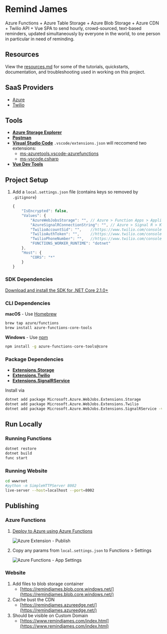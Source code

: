 # Remind James

Azure Functions + Azure Table Storage + Azure Blob Storage + Azure CDN + Twilio API + Vue SPA to send hourly, crowd-sourced, text-based reminders, updated simultaneously by everyone in the world, to one person in particular in need of reminding.

## Resources

View the [resources.md](https://github.com/KyleMit/RemindJames/blob/master/resources.md) for some of the tutorials, quickstarts, documentation, and troubleshooting used in working on this project.

## SaaS Providers

* [Azure](https://portal.azure.com/)
* [Twilio](https://www.twilio.com/console/)

## Tools

* [**Azure Storage Explorer**](https://azure.microsoft.com/en-us/features/storage-explorer/)
* [**Postman**](https://www.getpostman.com/)
* [**Visual Studio Code**](https://code.visualstudio.com/)
 `.vscode/extensions.json` will reccomend two extensions:
  * [ms-azuretools.vscode-azurefunctions](https://github.com/Microsoft/vscode-azurefunctions)
  * [ms-vscode.csharp](https://github.com/OmniSharp/omnisharp-vscode)
* [**Vue Dev Tools**](https://github.com/vuejs/vue-devtools)

## Project Setup

1. Add a `local.settings.json` file (contains keys so removed by `.gitignore`)

    ```js
    {
        "IsEncrypted": false,
        "Values": {
            "AzureWebJobsStorage": "", // Azure > Function Apps > Application Settings
            "AzureSignalRConnectionString": "", // Azure > Signal R > Keys
            "TwilioAccountSid": "",    //https://www.twilio.com/console
            "TwilioAuthToken": "",     //https://www.twilio.com/console
            "TwilioPhoneNumber": "",   //https://www.twilio.com/console/phone-numbers/incoming
            "FUNCTIONS_WORKER_RUNTIME": "dotnet"
        },
        "Host": {
            "CORS": "*"
        }
    }
    ```

### SDK Dependencies

[Download and install the SDK for .NET Core 2.1.0+](https://www.microsoft.com/net/download/dotnet-core/2.1)

### CLI Dependencies

**macOS** - Use [Homebrew](https://brew.sh/)

```bash
brew tap azure/functions
brew install azure-functions-core-tools
```

**Windows** - Use [npm](https://nodejs.org/en/)

```bash
npm install -g azure-functions-core-tools@core
```

### Package Dependencies

* [**Extensions.Storage**](https://www.nuget.org/packages/Microsoft.Azure.WebJobs.Extensions.Storage)
* [**Extensions.Twilio**](https://www.nuget.org/packages/Microsoft.Azure.WebJobs.Extensions.Twilio)
* [**Extensions.SignalRService**](https://www.nuget.org/packages/Microsoft.Azure.WebJobs.Extensions.SignalRService)

Install via

```bash
dotnet add package Microsoft.Azure.WebJobs.Extensions.Storage
dotnet add package Microsoft.Azure.WebJobs.Extensions.Twilio
dotnet add package Microsoft.Azure.WebJobs.Extensions.SignalRService -v 1.0.0-preview1-10025
```

## Run Locally

### Running Functions

```bash
dotnet restore
dotnet build
func start
```

### Running Website

```bash
cd wwwroot
#python -m SimpleHTTPServer 8002
live-server --host=localhost --port=8002
```

## Publishing

### Azure Functions

1. [Deploy to Azure using Azure Functions](https://code.visualstudio.com/tutorials/functions-extension/getting-started)

     ![Azure Extension - Publish](https://i.imgur.com/JmBcCMa.png)
2. Copy any params from `local.settings.json` to Functions > Settings

    ![Azure Functions - App Settings](https://i.imgur.com/UVHASIj.png)

### Website

1. Add files to blob storage container
   * [https://remindjames.blob.core.windows.net/](https://remindjames.blob.core.windows.net/)
2. Cache bust the CDN
   * [https://remindjames.azureedge.net/](https://remindjames.azureedge.net/)
3. Should be visible on Custom Domain
   * [https://www.remindjames.com/index.html](https://www.remindjames.com/index.html)
